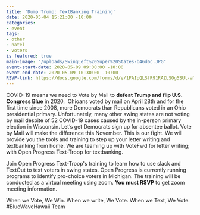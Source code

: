```yaml
---
title: 'Dump Trump: TextBanking Training'
date: 2020-05-04 15:21:00 -10:00
categories:
- event
tags:
- other
- natel
- voters
is featured: true
main-image: "/uploads/SwingLeft%20Super%20States-b46d6c.JPG"
event-start-date: 2020-05-09 09:00:00 -10:00
event-end-date: 2020-05-09 10:30:00 -10:00
RSVP-link: https://docs.google.com/forms/d/e/1FAIpQLSfR91RAZLSOg5SUl-aTbBcD7CAliQCPeXYthofMsSysx-dOHQ/viewform
---
```


COVID-19 means we need to Vote by Mail to **defeat Trump and flip U.S. Congress Blue** in 2020.  Ohioans voted by mail on April 28th and for the first time since 2008, more Democrats than Republicans voted in an Ohio presidential primary.  Unfortunately, many other swing states are not voting by mail despite of 52 COVID-19 cases caused by the in-person primary election in Wisconsin.  Let’s get Democrats sign up for absentee ballot.  Vote by Mail will make the difference this November.  This is our fight.
We will provide you the tools and training to step up your letter writing and textbanking from home. We are teaming up with VoteFwd for letter writing; with Open Progress Text-Troop for textbanking.  

Join Open Progress Text-Troop's training to learn how to use slack and TextOut to text voters in swing states.  Open Progress is currently running programs to identify pro-choice voters in Michigan.  The training will be conducted as a virtual meeting using zoom. **You must RSVP** to get zoom meeting information.  

When we Vote, We Win.  When we write, We Vote.  When we Text, We Vote.
#BlueWaveHawaii Team